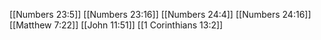 [[Numbers 23:5]]
[[Numbers 23:16]]
[[Numbers 24:4]]
[[Numbers 24:16]]
[[Matthew 7:22]]
[[John 11:51]]
[[1 Corinthians 13:2]]
